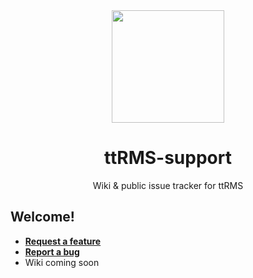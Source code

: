 <div style="text-align: center;">
<img height="180" src="https://user-images.githubusercontent.com/29926144/115165984-0a9f7080-a06e-11eb-9f9a-6bc01e1d5f14.png">

# ttRMS-support
Wiki & public issue tracker for ttRMS

</div>

## Welcome!

- **[Request a feature][1]**
- **[Report a bug][2]**
- Wiki coming soon

[1]: https://github.com/ttRMS/ttRMS-support/issues/new?assignees=&labels=feature&template=feature_request.md&title=%5BFEATURE%5D+add+a+title
[2]: https://github.com/ttRMS/ttRMS-support/issues/new?assignees=&labels=bug&template=bug_report.md&title=%5BBUG%5D+add+a+title
